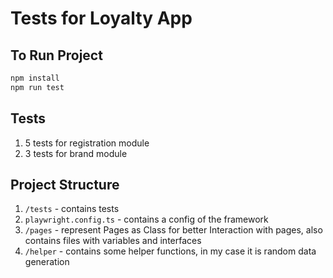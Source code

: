 # Tests for Loyalty App

## To Run Project

```bash
npm install
npm run test
```

## Tests

1. 5 tests for registration module
2. 3 tests for brand module

## Project Structure

1. `/tests` - contains tests
2. `playwright.config.ts` - contains a config of the framework
3. `/pages` - represent Pages as Class for better Interaction with pages, also contains files with variables and interfaces
4. `/helper` - contains some helper functions, in my case it is random data generation
